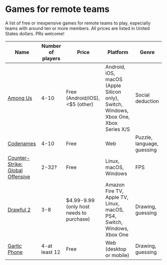 # Games for remote teams

A list of free or inexpensive games for remote teams to play, especially teams with around ten or more members. All prices are listed in United States dollars. PRs welcome!

| Name                                                                                                       | Number of players | Price                                    | Platform                                                                             | Genre                      |
|------------------------------------------------------------------------------------------------------------|-------------------|------------------------------------------|--------------------------------------------------------------------------------------|----------------------------|
| [Among Us](https://innersloth.com/gameAmongUs.php)                                                         | 4-10              | Free (Android/iOS), <$5 (other)          | Android, iOS, macOS (Apple Silicon only), Switch, Windows, Xbox One, Xbox Series X/S | Social deduction           |
| [Codenames](https://codenames.game/)                                                                       | 4-10              | Free                                     | Web                                                                                  | Puzzle, language, guessing |
| [Counter-Strike: Global Offensive](https://store.steampowered.com/app/730/CounterStrike_Global_Offensive/) | 2-32?             | Free                                     | Linux, macOS, Windows                                                                | FPS                        |
| [Drawful 2](https://www.jackboxgames.com/drawful-two/)                                                     | 3-8               | $4.99-9.99 (only host needs to purchase) | Amazon Fire TV, Apple TV, Linux, macOS, PS4, Switch, Windows, Xbox One               | Drawing, guessing          |
| [Gartic Phone](https://garticphone.com/)                                                                   | 4-at least 12     | Free                                     | Web (desktop or mobile)                                                              | Drawing, guessing          |
